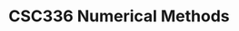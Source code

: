 ---
layout: post
title: CSC336 Numerical Methods
category: coursework
description: Notes and course information on Numberical Methods
image: /assets/images/math_blackboard.jpg
nav-menu: false
---